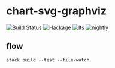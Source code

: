 chart-svg-graphviz
===

[![Build Status](https://travis-ci.org/tonyday567/chart-svg-graphviz.svg)](https://travis-ci.org/tonyday567/chart-svg-graphviz) [![Hackage](https://img.shields.io/hackage/v/chart-svg-graphviz.svg)](https://hackage.haskell.org/package/chart-svg-graphviz) [![lts](https://www.stackage.org/package/chart-svg-graphviz/badge/lts)](http://stackage.org/lts/package/chart-svg-graphviz) [![nightly](https://www.stackage.org/package/chart-svg-graphviz/badge/nightly)](http://stackage.org/nightly/package/chart-svg-graphviz) 

flow
----

```
stack build --test --file-watch
```
